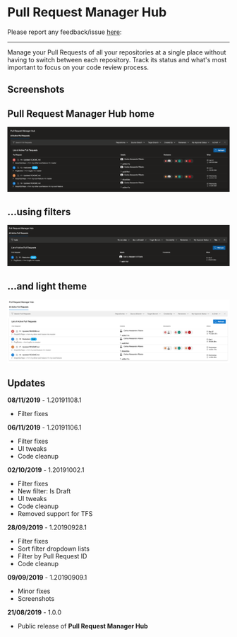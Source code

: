 # Pull Request Manager Hub

Please report any feedback/issue [here](https://github.com/cribeiro84/azure-devops-pull-request-hub):

------

Manage your Pull Requests of all your repositories at a single place without having to switch between each repository. Track its status and what's most important to focus on your code review process.

## Screenshots

## Pull Request Manager Hub home

![Pull Request Manager Hub - No filter](marketplace/screenshots/screenshot-01.png)

## ...using filters

![Pull Request Manager Hub - Filtering](marketplace/screenshots/screenshot-02.png)

## ...and light theme

![Pull Request Manager Hub - Light Theme](marketplace/screenshots/screenshot-03.png)

## Updates

**08/11/2019** - 1.20191108.1

- Filter fixes

**06/11/2019** - 1.20191106.1

- Filter fixes
- UI tweaks
- Code cleanup

**02/10/2019** - 1.20191002.1

- Filter fixes
- New filter: Is Draft
- UI tweaks
- Code cleanup
- Removed support for TFS

**28/09/2019** - 1.20190928.1

- Filter fixes
- Sort filter dropdown lists
- Filter by Pull Request ID
- Code cleanup

**09/09/2019** - 1.20190909.1

- Minor fixes
- Screenshots

**21/08/2019** - 1.0.0

- Public release of **Pull Request Manager Hub**

